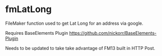 fmLatLong
=========

FileMaker function used to get Lat Long for an address via google.

Requires BaseElements Plugin https://github.com/nickorr/BaseElements-Plugin

Needs to be updated to take take advantage of FM13 built in HTTP Post.
